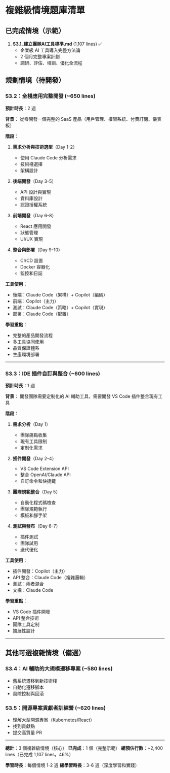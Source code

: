 # 複雜級情境題庫清單

## 已完成情境（示範）

1. **S3.1_建立團隊AI工具標準.md** (1,107 lines) ✅
   - 企業級 AI 工具導入完整方法論
   - 2 個月完整專案計劃
   - 調研、評估、培訓、優化全流程

## 規劃情境（待開發）

### S3.2：全棧應用完整開發 (~650 lines)
**預計時長**：2 週

**背景**：
從零開發一個完整的 SaaS 產品（用戶管理、權限系統、付費訂閱、儀表板）

**階段**：
1. **需求分析與技術選型**（Day 1-2）
   - 使用 Claude Code 分析需求
   - 技術棧選擇
   - 架構設計

2. **後端開發**（Day 3-5）
   - API 設計與實現
   - 資料庫設計
   - 認證授權系統

3. **前端開發**（Day 6-8）
   - React 應用開發
   - 狀態管理
   - UI/UX 實現

4. **整合與部署**（Day 9-10）
   - CI/CD 設置
   - Docker 容器化
   - 監控和日誌

**工具使用**：
- 後端：Claude Code（架構）+ Copilot（編碼）
- 前端：Copilot（主力）
- 測試：Claude Code（策略）+ Copilot（實現）
- 部署：Claude Code（配置）

**學習重點**：
- 完整的產品開發流程
- 多工具協同使用
- 品質保證體系
- 生產環境部署

---

### S3.3：IDE 插件自訂與整合 (~600 lines)
**預計時長**：1 週

**背景**：
開發團隊需要定制化的 AI 輔助工具，需要開發 VS Code 插件整合現有工具

**階段**：
1. **需求分析**（Day 1）
   - 團隊痛點收集
   - 現有工具限制
   - 定制化需求

2. **插件開發**（Day 2-4）
   - VS Code Extension API
   - 整合 OpenAI/Claude API
   - 自訂命令和快捷鍵

3. **團隊規範整合**（Day 5）
   - 自動化程式碼檢查
   - 團隊規範執行
   - 模板和腳手架

4. **測試與發布**（Day 6-7）
   - 插件測試
   - 團隊試用
   - 迭代優化

**工具使用**：
- 插件開發：Copilot（主力）
- API 整合：Claude Code（複雜邏輯）
- 測試：兩者混合
- 文檔：Claude Code

**學習重點**：
- VS Code 插件開發
- API 整合技術
- 團隊工具定制
- 擴展性設計

---

## 其他可選複雜情境（備選）

### S3.4：AI 輔助的大規模遷移專案 (~580 lines)
- 舊系統遷移到新技術棧
- 自動化遷移腳本
- 風險控制與回滾

### S3.5：開源專案貢獻者訓練營 (~620 lines)
- 理解大型開源專案（Kubernetes/React）
- 找到貢獻點
- 提交高質量 PR

---

**總計**：3 個複雜級情境（核心）
**已完成**：1 個（完整示範）
**總預估行數**：~2,400 lines（已完成 1,107 lines，46%）

**學習時長**：每個情境 1-2 週
**總學習時長**：3-6 週（深度學習和實踐）
